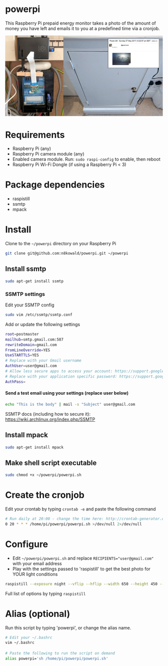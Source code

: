 # powerpi
This Raspberry Pi prepaid energy monitor takes a photo of the amount of money you have left and emails it to you at a predefined time via a cronjob.

![Monitor usage](/docs/example.jpg?raw=true "Prepaid energy box with powerpi")

# Requirements
- Raspberry Pi (any)
- Raspberry Pi camera module (any)
- Enabled camera module. Run: ```sudo raspi-config``` to enable, then reboot
- Raspberry Pi Wi-Fi Dongle (if using a Raspberry Pi < 3)

# Package dependencies
- raspistill
- ssmtp
- mpack

# Install
Clone to the ``~/powerpi`` directory on your Raspberry Pi
```bash
git clone git@github.com:n8kowald/powerpi.git ~/powerpi
```

## Install ssmtp
```bash
sudo apt-get install ssmtp
```
### SSMTP settings
Edit your SSMTP config

```bash
sudo vim /etc/ssmtp/ssmtp.conf
```

Add or update the following settings
```bash
root=postmaster
mailhub=smtp.gmail.com:587
rewriteDomain=gmail.com
FromLineOverride=YES
UseSTARTTLS=YES
# Replace with your Gmail username
AuthUser=user@gmail.com
# Allow less secure apps to access your account: https://support.google.com/accounts/answer/6010255
# Replace with your application specific password: https://support.google.com/mail/answer/185833
AuthPass=
```

#### Send a test email using your settings (replace user below)
```bash
echo "This is the body" | mail -s "Subject" user@gmail.com
```

SSMTP docs (including how to secure it): https://wiki.archlinux.org/index.php/SSMTP

## Install mpack
```bash
sudo apt-get install mpack
```

## Make shell script executable
```bash
sudo chmod +x ~/powerpi/powerpi.sh
```

# Create the cronjob
Edit your crontab by typing ```crontab -e``` and paste the following command

```bash
# Run daily at 20:00 - change the time here: http://crontab-generator.org
0 20 * * * /home/pi/powerpi/powerpi.sh >/dev/null 2>/dev/null
```

# Configure
- Edit ```~/powerpi/powerpi.sh``` and replace ```RECIPIENTS="user@gmail.com"``` with your email address
- Play with the settings passed to 'raspistill' to get the best photo for YOUR light conditions
```bash
raspistill --exposure night --vflip --hflip --width 650 --height 450 --timeout 7000 --brightness 57 --sharpness 75 --output "${DIR}${FILENAME}"
```
Full list of options by typing ```raspistill```

# Alias (optional)
Run this script by typing 'powerpi', or change the alias name.

```bash
# Edit your ~/.bashrc
vim ~/.bashrc

# Paste the following to run the script on demand
alias powerpi='sh /home/pi/powerpi/powerpi.sh'
```

